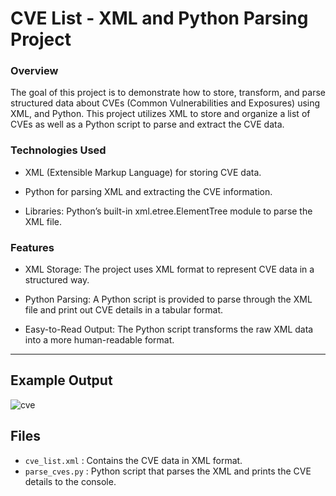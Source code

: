 # CVE List - XML and Python Parsing Project

### Overview 

The goal of this project is to demonstrate how to store, transform, and parse structured data about CVEs (Common Vulnerabilities and Exposures) using XML, and Python.
This project utilizes XML to store and organize a list of CVEs as well as a Python script to parse and extract the CVE data.


### Technologies Used

- XML (Extensible Markup Language) for storing CVE data.

- Python for parsing XML and extracting the CVE information.

- Libraries: Python’s built-in xml.etree.ElementTree module to parse the XML file.
  
### Features

  - XML Storage: The project uses XML format to represent CVE data in a structured way.

  - Python Parsing: A Python script is provided to parse through the XML file and print out CVE details in a tabular format.

  - Easy-to-Read Output: The Python script transforms the raw XML data into a more human-readable format.
---
## Example Output
![cve](https://github.com/user-attachments/assets/3ff3d08a-2628-4a70-9f53-36f822eeb8a7)

## Files

- `cve_list.xml` : Contains the CVE data in XML format.
- `parse_cves.py` : Python script that parses the XML and prints the CVE details to the console.
